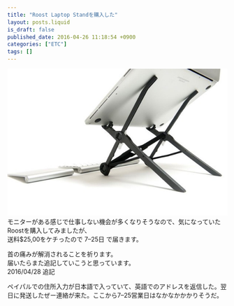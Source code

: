 ```yaml
---
title: "Roost Laptop Standを購入した"
layout: posts.liquid
is_draft: false
published_date: 2016-04-26 11:18:54 +0900
categories: ["ETC"]
tags: []
---
```


 <img class="in_article" src="/public/images/2017/09/96849-0vtpkpvebovb08j91.jpg">モニターがある感じで仕事しない機会が多くなりそうなので、気になっていたRoostを購入してみましたが、  
送料$25,00をケチったので 7–25日 で届きます。

首の痛みが解消されることを祈ります。  
届いたらまた追記していこうと思っています。  
2016/04/28 追記

ペイパルでの住所入力が日本語で入っていて、英語でのアドレスを返信した。翌日に発送したぜー連絡が来た。ここから7–25営業日はなかなかかかりそうだ。


